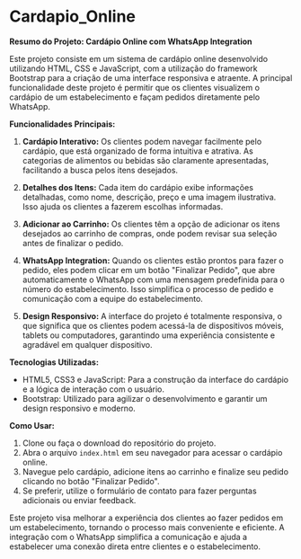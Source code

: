 # Cardapio_Online

**Resumo do Projeto: Cardápio Online com WhatsApp Integration**

Este projeto consiste em um sistema de cardápio online desenvolvido utilizando HTML, CSS e JavaScript, com a utilização do framework Bootstrap para a criação de uma interface responsiva e atraente. A principal funcionalidade deste projeto é permitir que os clientes visualizem o cardápio de um estabelecimento e façam pedidos diretamente pelo WhatsApp.

**Funcionalidades Principais:**

1. **Cardápio Interativo:** Os clientes podem navegar facilmente pelo cardápio, que está organizado de forma intuitiva e atrativa. As categorias de alimentos ou bebidas são claramente apresentadas, facilitando a busca pelos itens desejados.

2. **Detalhes dos Itens:** Cada item do cardápio exibe informações detalhadas, como nome, descrição, preço e uma imagem ilustrativa. Isso ajuda os clientes a fazerem escolhas informadas.

3. **Adicionar ao Carrinho:** Os clientes têm a opção de adicionar os itens desejados ao carrinho de compras, onde podem revisar sua seleção antes de finalizar o pedido.

4. **WhatsApp Integration:** Quando os clientes estão prontos para fazer o pedido, eles podem clicar em um botão "Finalizar Pedido", que abre automaticamente o WhatsApp com uma mensagem predefinida para o número do estabelecimento. Isso simplifica o processo de pedido e comunicação com a equipe do estabelecimento.


5. **Design Responsivo:** A interface do projeto é totalmente responsiva, o que significa que os clientes podem acessá-la de dispositivos móveis, tablets ou computadores, garantindo uma experiência consistente e agradável em qualquer dispositivo.

**Tecnologias Utilizadas:**

- HTML5, CSS3 e JavaScript: Para a construção da interface do cardápio e a lógica de interação com o usuário.
- Bootstrap: Utilizado para agilizar o desenvolvimento e garantir um design responsivo e moderno.


**Como Usar:**

1. Clone ou faça o download do repositório do projeto.
2. Abra o arquivo `index.html` em seu navegador para acessar o cardápio online.
3. Navegue pelo cardápio, adicione itens ao carrinho e finalize seu pedido clicando no botão "Finalizar Pedido".
4. Se preferir, utilize o formulário de contato para fazer perguntas adicionais ou enviar feedback.

Este projeto visa melhorar a experiência dos clientes ao fazer pedidos em um estabelecimento, tornando o processo mais conveniente e eficiente. A integração com o WhatsApp simplifica a comunicação e ajuda a estabelecer uma conexão direta entre clientes e o estabelecimento.

